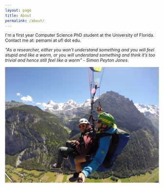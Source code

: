 ```yaml
---
layout: page
title: About
permalink: /about/
---
```


I'm a first year Computer Science PhD student at the University of Florida. Contact me at: pemami at ufl dot edu. 

<i>"As a researcher, either you won’t understand something and you will feel stupid and like a worm, or you will understand something and think it’s too trivial and hence still feel like a worm" - Simon Peyton Jones<i>

![Me](/assets/me.jpg)
